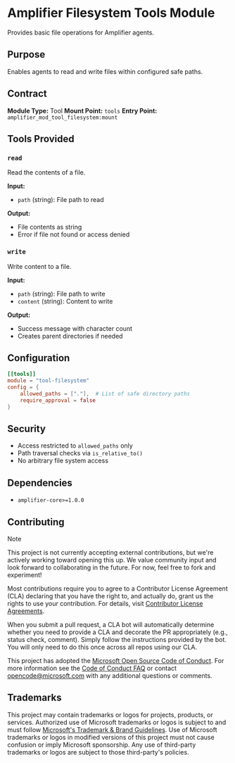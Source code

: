 # Amplifier Filesystem Tools Module

Provides basic file operations for Amplifier agents.

## Purpose

Enables agents to read and write files within configured safe paths.

## Contract

**Module Type:** Tool
**Mount Point:** `tools`
**Entry Point:** `amplifier_mod_tool_filesystem:mount`

## Tools Provided

### `read`
Read the contents of a file.

**Input:**
- `path` (string): File path to read

**Output:**
- File contents as string
- Error if file not found or access denied

### `write`
Write content to a file.

**Input:**
- `path` (string): File path to write
- `content` (string): Content to write

**Output:**
- Success message with character count
- Creates parent directories if needed

## Configuration

```toml
[[tools]]
module = "tool-filesystem"
config = {
    allowed_paths = ["."],  # List of safe directory paths
    require_approval = false
}
```

## Security

- Access restricted to `allowed_paths` only
- Path traversal checks via `is_relative_to()`
- No arbitrary file system access

## Dependencies

- `amplifier-core>=1.0.0`

## Contributing

> [!NOTE]
> This project is not currently accepting external contributions, but we're actively working toward opening this up. We value community input and look forward to collaborating in the future. For now, feel free to fork and experiment!

Most contributions require you to agree to a
Contributor License Agreement (CLA) declaring that you have the right to, and actually do, grant us
the rights to use your contribution. For details, visit [Contributor License Agreements](https://cla.opensource.microsoft.com).

When you submit a pull request, a CLA bot will automatically determine whether you need to provide
a CLA and decorate the PR appropriately (e.g., status check, comment). Simply follow the instructions
provided by the bot. You will only need to do this once across all repos using our CLA.

This project has adopted the [Microsoft Open Source Code of Conduct](https://opensource.microsoft.com/codeofconduct/).
For more information see the [Code of Conduct FAQ](https://opensource.microsoft.com/codeofconduct/faq/) or
contact [opencode@microsoft.com](mailto:opencode@microsoft.com) with any additional questions or comments.

## Trademarks

This project may contain trademarks or logos for projects, products, or services. Authorized use of Microsoft
trademarks or logos is subject to and must follow
[Microsoft's Trademark & Brand Guidelines](https://www.microsoft.com/legal/intellectualproperty/trademarks/usage/general).
Use of Microsoft trademarks or logos in modified versions of this project must not cause confusion or imply Microsoft sponsorship.
Any use of third-party trademarks or logos are subject to those third-party's policies.
